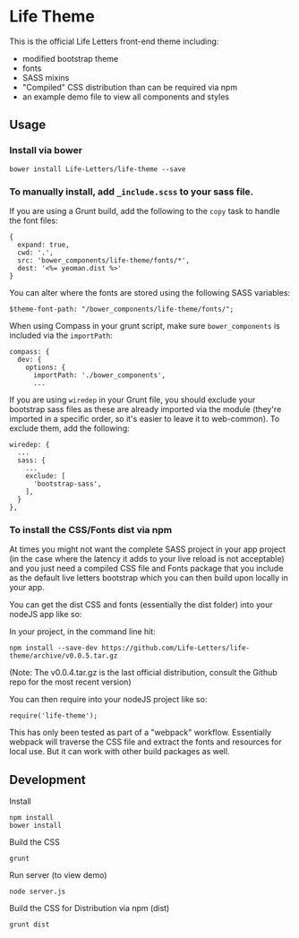 # Life Theme

This is the official Life Letters front-end theme including:

- modified bootstrap theme
- fonts
- SASS mixins
- "Compiled" CSS distribution than can be required via npm
- an example demo file to view all components and styles



## Usage

### Install via bower

    bower install Life-Letters/life-theme --save

### To manually install, add `_include.scss` to your sass file.

If you are using a Grunt build, add the following to the `copy`
task to handle the font files:

    {
      expand: true,
      cwd: '.',
      src: 'bower_components/life-theme/fonts/*',
      dest: '<%= yeoman.dist %>'
    }


You can alter where the fonts are stored using the following
SASS variables:

    $theme-font-path: "/bower_components/life-theme/fonts/";


When using Compass in your grunt script, make sure `bower_components`
is included via the `importPath`:

    compass: {
      dev: {
        options: {
          importPath: './bower_components',
          ...

If you are using `wiredep` in your Grunt file, you should exclude your bootstrap sass files as
these are already imported via the module (they're imported in a specific order, so it's
easier to leave it to web-common). To exclude them, add the following:

    wiredep: {
      ...
      sass: {
        ...
        exclude: [
          'bootstrap-sass',
        ],
      }
    },

### To install the CSS/Fonts dist via npm

At times you might not want the complete SASS project in your app project (in the case where the latency it adds to your live reload is not acceptable) and you just need a compiled CSS file and Fonts package that you include as the default live letters bootstrap which you can then build upon locally in your app.

You can get the dist CSS and fonts (essentially the dist folder) into your nodeJS app like so:

In your project, in the command line hit:

    npm install --save-dev https://github.com/Life-Letters/life-theme/archive/v0.0.5.tar.gz
(Note: The v0.0.4.tar.gz is the last official distribution, consult the Github repo for the most recent version)

You can then require into your nodeJS project like so:

    require('life-theme');

This has only been tested as part of a "webpack" workflow. Essentially webpack will traverse the CSS file and extract the fonts and resources for local use. But it can work with other build packages as well.


## Development

Install

    npm install
    bower install

Build the CSS

    grunt

Run server (to view demo)

    node server.js

Build the CSS for Distribution via npm (dist)

    grunt dist
